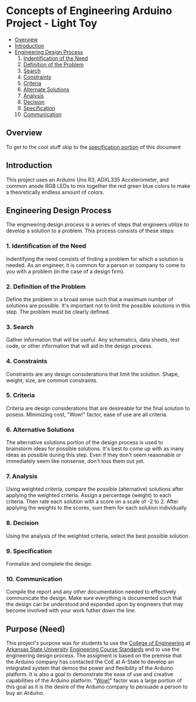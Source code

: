 # Concepts of Engineering Arduino Project - Light Toy
* [Overview](#overview)
* [Introduction](#introduction)
* [Engineering Design Process](#engineering-design-process)
  1. [Indentification of the Need](#1-identification-of-the-need)
  2. [Definition of the Problem](#2-definition-of-the-problem)
  3. [Search](#3-search)
  4. [Constraints](#4-constraints)
  5. [Criteria](#5-criteria)
  6. [Alternate Solutions](#6-alternative-solutions)
  7. [Analysis](#7-analysis)
  8. [Decision](#8-decision)
  9. [Specification](#9-specification)
  10. [Communication](#10-communication)

## Overview
To get to the cool stuff skip to the [specification portion](#9-specification) of this document

## Introduction
This project uses an Arduino Uno R3, ADXL335 Accelerometer, and common anode RGB LEDs to mix together the red green blue colors to make a theoretically endless amount of colors.

## Engineering Design Process
The engineering design process is a series of steps that engineers utilize to develop a solution to a problem. This process consists of these steps:

### 1. Identification of the Need
Indentifying the need consists of finding a problem for which a solution is needed. As an engineer, it is common for a person or company to come to you with a problem (in the case of a design firm).

### 2. Definition of the Problem
Define the problem in a broad sense such that a maximum number of solutions are possible. It's important not to limit the possible solutions in this step. The problem must be clearly defined.

### 3. Search
Gather information that will be useful. Any schematics, data sheets, test code, or other information that will aid in the design process.

### 4. Constraints
Constraints are any design considerations that limit the solution. Shape, weight, size, are common constraints.

### 5. Criteria
Criteria are design considerations that are desireable for the final solution to posess. Minimizing cost, "Wow!" factor, ease of use are all criteria.

### 6. Alternative Solutions
The alternative solutions portion of the design process is used to brainstorm ideas for possible solutions. It's best to come up with as many ideas as possible during this step. Even if they don't seem reasonable or immediately seem like nonsense, don't toss them out yet.

### 7. Analysis
Using weighted criteria, compare the possible (alternative) solutions after applying the weighted criteria. Assign a percentage (weight) to each criteria. Then rate each solution with a score on a scale of -2 to 2. After applying the weights to the scores, sum them for each solution individually.

### 8. Decision
Using the analysis of the weighted criteria, select the best possible solution.

### 9. Specification
Formalize and complete the design.

### 10. Communication
Compile the report and any other documentation needed to effectively communicate the design. Make sure everything is documented such that the design can be understood and expanded upon by engineers that may become involved with your work futher down the line.

## Purpose (Need)
This project's purpose was for students to use the [College of Engineering](http://www.astate.edu/college/engineering/) at [Arkansas State University](http://www.astate.edu/) [Engineering Course Standards](http://www.astate.edu/college/engineering/files/EngineeringCourseStandards2014.pdf) and to use the engineering design process. The assigment is based on the premise that the Arduino company has contacted the CoE at A-State to develop an integrated system that demos the power and flexibility of the Arduino platform. It is also a goal to demonstrate the ease of use and creative capabilities of the Arduino platform. "[Wow!](https://en.wikipedia.org/wiki/Wow!_signal)" factor was a large portion of this goal as it is the desire of the Arduino company to persuade a person to buy an Arduino.
